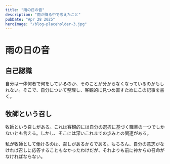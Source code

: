 ```yaml
---
title: "雨の日の音"
description: "雨が降る中で考えたこと"
pubDate: "Apr 28 2025"
heroImage: "/blog-placeholder-3.jpg"
---
```


# 雨の日の音

## 自己認識

自分は一体何者で何をしているのか、そのことが分からなくなっているのかもしれない。そこで、自分について整理し、客観的に見つめ直すためにこの記事を書く。

## 牧師という召し

牧師という召しがある。これは客観的には自分の選択に基づく職業の一つでしかないとも言える。しかし、そこには深いこれまでの歩みとの関連がある。

私が牧師として働けるのは、召しがあるからである。もちろん、自分の意志がなければ召しに応答することもなかったわけだが、それよりも前に神からの召命がなければならない。

